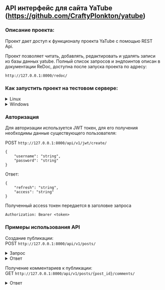 ## API интерфейс для сайта YaTube (https://github.com/CraftyPlonkton/yatube)
### Описание проекта:

Проект дает доступ к функционалу проекта YaTube с помощью REST Api.

Проект позволяет читать, добавлять, редактировать и удалять записи из базы данных yatube.
Полный список запросов и эндпоинтов описан в документации ReDoc, доступна после запуска проекта по адресу:
```
http://127.0.0.1:8000/redoc/
```
### Как запустить проект на тестовом сервере:

<details><summary> Linux </summary>
Клонировать репозиторий, перейти в директорию с проектом.

Cоздать и активировать виртуальное окружение:

```
python3 -m venv venv
```

```
source venv/bin/activate
```

Установить зависимости из файла requirements.txt:

```
python3 -m pip install --upgrade pip
```

```
pip install -r requirements.txt
```

Выполнить миграции:

```
python3 yatube_api/manage.py migrate
```

Запустить проект:

```
python3 yatube_api/manage.py runserver
```
</details>

<details><summary> Windows </summary>
Клонировать репозиторий, перейти в директорию с проектом.

Cоздать и активировать виртуальное окружение:

```
python -m venv venv
```

```
source venv/Source/activate
```

Установить зависимости из файла requirements.txt:

```
python -m pip install --upgrade pip
```

```
pip install -r requirements.txt
```

Выполнить миграции:

```
python yatube_api/manage.py migrate
```

Запустить проект:

```
python yatube_api/manage.py runserver
```
</details>

### Авторизация

Для авторизации используется JWT токен, для его получения необходимы данные существующего пользователя:

POST `http://127.0.0.1:8000/api/v1/jwt/create/`

    {  
        "username": "string",  
        "password": "string"  
    }  

Ответ:

    {
        "refresh": "string",  
        "access": "string"
    }

Полученный access токен передается в заголовке запроса

    Authorization: Bearer <token>

### Примеры использования API

Создание публикации:  
POST `http://127.0.0.1:8000/api/v1/posts/`  
<details><summary> Запрос </summary>  

    {  
        "text": "string",  
    }  

</details>  

<details><summary> Ответ </summary>

    {
        "id": 0,
        "author": "string",
        "text": "string",
        "pub_date": "2019-08-24T14:15:22Z",
        "image": null,
        "group": null
    }
</details>  

Получение комментариев к публикации:  
GET `http://127.0.0.1:8000/api/v1/posts/{post_id}/comments/`
<details><summary> Ответ </summary>  

    [
        -{
            "id": 0,
            "author": "string",
            "text": "string",
            "created": "2019-08-24T14:15:22Z",
            "post": 0
        }
    ]
</details>  